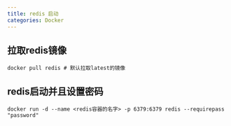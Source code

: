 ```yaml
---
title: redis 启动
categories: Docker
---
```




## 拉取redis镜像

```shell
docker pull redis # 默认拉取latest的镜像
```

## redis启动并且设置密码

```shell
docker run -d --name <redis容器的名字> -p 6379:6379 redis --requirepass "password"
```
